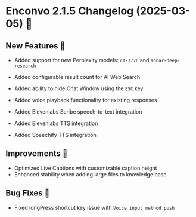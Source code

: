 # Enconvo 2.1.5 Changelog (2025-03-05) 🚀

## New Features 🎉

- Added support for new Perplexity models: `r1-1776` and `sonar-deep-research`

- Added configurable result count for AI Web Search

- Added ability to hide Chat Window using the `ESC` key

- Added voice playback functionality for existing responses

- Added Elevenlabs Scribe speech-to-text integration

- Added Elevenlabs TTS integration

- Added Speechify TTS integration

## Improvements 🔧

- Optimized Live Captions with customizable caption height
- Enhanced stability when adding large files to knowledge base

## Bug Fixes 🐛

- Fixed longPress shortcut key issue with `Voice input method push`
